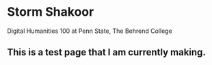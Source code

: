 # Storm Shakoor
Digital Humanities 100 at Penn State, The Behrend College

## This is a test page that I am currently making.
